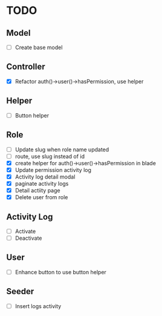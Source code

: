 # TODO

## Model

-   [ ] Create base model

## Controller

-   [x] Refactor auth()->user()->hasPermission, use helper

## Helper

-   [ ] Button helper

## Role

-   [ ] Update slug when role name updated
-   [ ] route, use slug instead of id
-   [x] create helper for auth()->user()->hasPermission in blade
-   [x] Update permission activity log
-   [x] Activity log detail modal
-   [x] paginate activity logs
-   [x] Detail actiity page
-   [x] Delete user from role

## Activity Log

-   [ ] Activate
-   [ ] Deactivate

## User

-   [ ] Enhance button to use button helper

## Seeder

-   [ ] Insert logs activity
